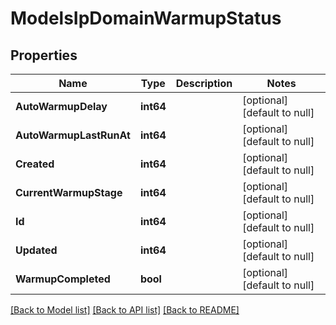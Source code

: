 # ModelsIpDomainWarmupStatus

## Properties
Name | Type | Description | Notes
------------ | ------------- | ------------- | -------------
**AutoWarmupDelay** | **int64** |  | [optional] [default to null]
**AutoWarmupLastRunAt** | **int64** |  | [optional] [default to null]
**Created** | **int64** |  | [optional] [default to null]
**CurrentWarmupStage** | **int64** |  | [optional] [default to null]
**Id** | **int64** |  | [optional] [default to null]
**Updated** | **int64** |  | [optional] [default to null]
**WarmupCompleted** | **bool** |  | [optional] [default to null]

[[Back to Model list]](../README.md#documentation-for-models) [[Back to API list]](../README.md#documentation-for-api-endpoints) [[Back to README]](../README.md)


